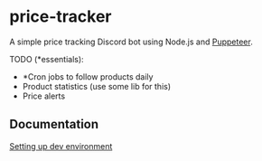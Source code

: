 # price-tracker

A simple price tracking Discord bot using Node.js and
[Puppeteer](https://pptr.dev/).

TODO (\*essentials):

- \*Cron jobs to follow products daily
- Product statistics (use some lib for this)
- Price alerts

## Documentation

[Setting up dev environment](./docs/development.md)
